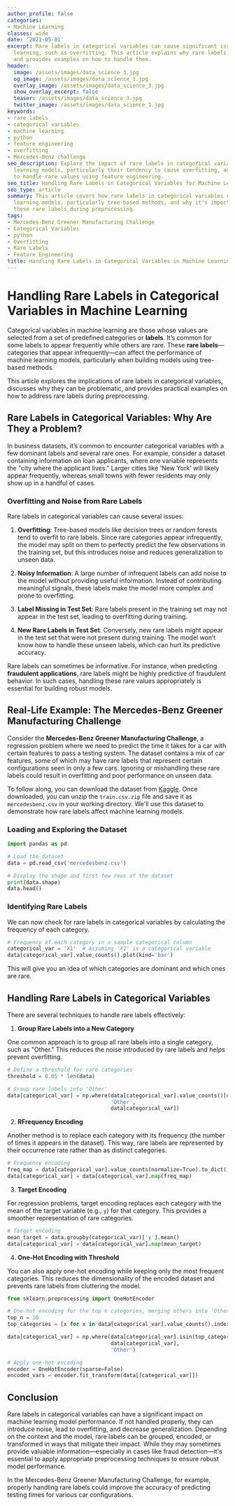 ```yaml
---
author_profile: false
categories:
- Machine Learning
classes: wide
date: '2021-05-01'
excerpt: Rare labels in categorical variables can cause significant issues in machine
  learning, such as overfitting. This article explains why rare labels can be problematic
  and provides examples on how to handle them.
header:
  image: /assets/images/data_science_3.jpg
  og_image: /assets/images/data_science_1.jpg
  overlay_image: /assets/images/data_science_3.jpg
  show_overlay_excerpt: false
  teaser: /assets/images/data_science_3.jpg
  twitter_image: /assets/images/data_science_1.jpg
keywords:
- rare labels
- categorical variables
- machine learning
- python
- feature engineering
- overfitting
- Mercedes-Benz challenge
seo_description: Explore the impact of rare labels in categorical variables on machine
  learning models, particularly their tendency to cause overfitting, and learn how
  to handle rare values using feature engineering.
seo_title: Handling Rare Labels in Categorical Variables for Machine Learning
seo_type: article
summary: This article covers how rare labels in categorical variables can impact machine
  learning models, particularly tree-based methods, and why it's important to address
  these rare labels during preprocessing.
tags:
- Mercedes-Benz Greener Manufacturing Challenge
- Categorical Variables
- python
- Overfitting
- Rare Labels
- Feature Engineering
title: Handling Rare Labels in Categorical Variables in Machine Learning
---
```


# Handling Rare Labels in Categorical Variables in Machine Learning

Categorical variables in machine learning are those whose values are selected from a set of predefined categories or **labels**. It’s common for some labels to appear frequently while others are rare. These **rare labels**—categories that appear infrequently—can affect the performance of machine learning models, particularly when building models using tree-based methods.

This article explores the implications of rare labels in categorical variables, discusses why they can be problematic, and provides practical examples on how to address rare labels during preprocessing.

## Rare Labels in Categorical Variables: Why Are They a Problem?

In business datasets, it’s common to encounter categorical variables with a few dominant labels and several rare ones. For example, consider a dataset containing information on loan applicants, where one variable represents the "city where the applicant lives." Larger cities like 'New York' will likely appear frequently, whereas small towns with fewer residents may only show up in a handful of cases.

### Overfitting and Noise from Rare Labels

Rare labels in categorical variables can cause several issues:

1. **Overfitting**: Tree-based models like decision trees or random forests tend to overfit to rare labels. Since rare categories appear infrequently, the model may split on them to perfectly predict the few observations in the training set, but this introduces noise and reduces generalization to unseen data.

2. **Noisy Information**: A large number of infrequent labels can add noise to the model without providing useful information. Instead of contributing meaningful signals, these labels make the model more complex and prone to overfitting.

3. **Label Missing in Test Set**: Rare labels present in the training set may not appear in the test set, leading to overfitting during training.

4. **New Rare Labels in Test Set**: Conversely, new rare labels might appear in the test set that were not present during training. The model won’t know how to handle these unseen labels, which can hurt its predictive accuracy.

Rare labels can sometimes be informative. For instance, when predicting **fraudulent applications**, rare labels might be highly predictive of fraudulent behavior. In such cases, handling these rare values appropriately is essential for building robust models.

## Real-Life Example: The Mercedes-Benz Greener Manufacturing Challenge

Consider the **Mercedes-Benz Greener Manufacturing Challenge**, a regression problem where we need to predict the time it takes for a car with certain features to pass a testing system. The dataset contains a mix of car features, some of which may have rare labels that represent certain configurations seen in only a few cars. Ignoring or mishandling these rare labels could result in overfitting and poor performance on unseen data.

To follow along, you can download the dataset from [Kaggle](https://www.kaggle.com/c/mercedes-benz-greener-manufacturing/data). Once downloaded, you can unzip the `train.csv.zip` file and save it as `mercedesbenz.csv` in your working directory. We'll use this dataset to demonstrate how rare labels affect machine learning models.

### Loading and Exploring the Dataset

```python
import pandas as pd

# Load the dataset
data = pd.read_csv('mercedesbenz.csv')

# Display the shape and first few rows of the dataset
print(data.shape)
data.head()
```

### Identifying Rare Labels

We can now check for rare labels in categorical variables by calculating the frequency of each category.

```python
# Frequency of each category in a sample categorical column
categorical_var = 'X1'  # Assuming 'X1' is a categorical variable
data[categorical_var].value_counts().plot(kind='bar')
```

This will give you an idea of which categories are dominant and which ones are rare.


## Handling Rare Labels in Categorical Variables

There are several techniques to handle rare labels effectively:

1. **Group Rare Labels into a New Category**

One common approach is to group all rare labels into a single category, such as "Other." This reduces the noise introduced by rare labels and helps prevent overfitting.

```python
# Define a threshold for rare categories
threshold = 0.05 * len(data)

# Group rare labels into 'Other'
data[categorical_var] = np.where(data[categorical_var].value_counts()[data[categorical_var]].values < threshold, 
                                 'Other', 
                                 data[categorical_var])
```

2. **RFrequency Encoding**

Another method is to replace each category with its frequency (the number of times it appears in the dataset). This way, rare labels are represented by their occurrence rate rather than as distinct categories.

```python
# Frequency encoding
freq_map = data[categorical_var].value_counts(normalize=True).to_dict()
data[categorical_var] = data[categorical_var].map(freq_map)
```

3. **Target Encoding**

For regression problems, target encoding replaces each category with the mean of the target variable (e.g., `y`) for that category. This provides a smoother representation of rare categories.

```python
# Target encoding
mean_target = data.groupby(categorical_var)['y'].mean()
data[categorical_var] = data[categorical_var].map(mean_target)
```

4. **One-Hot Encoding with Threshold**

You can also apply one-hot encoding while keeping only the most frequent categories. This reduces the dimensionality of the encoded dataset and prevents rare labels from cluttering the model.

```python
from sklearn.preprocessing import OneHotEncoder

# One-hot encoding for the top n categories, merging others into 'Other'
top_n = 10
top_categories = [x for x in data[categorical_var].value_counts().index[:top_n]]

data[categorical_var] = np.where(data[categorical_var].isin(top_categories), 
                                 data[categorical_var], 
                                 'Other')

# Apply one-hot encoding
encoder = OneHotEncoder(sparse=False)
encoded_vars = encoder.fit_transform(data[[categorical_var]])
```

## Conclusion

Rare labels in categorical variables can have a significant impact on machine learning model performance. If not handled properly, they can introduce noise, lead to overfitting, and decrease generalization. Depending on the context and the model, rare labels can be grouped, encoded, or transformed in ways that mitigate their impact. While they may sometimes provide valuable information—especially in cases like fraud detection—it's essential to apply appropriate preprocessing techniques to ensure robust model performance.

In the Mercedes-Benz Greener Manufacturing Challenge, for example, properly handling rare labels could improve the accuracy of predicting testing times for various car configurations.
